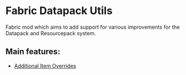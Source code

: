 # Fabric Datapack Utils
Fabric mod which aims to add support for various improvements for the Datapack and Resourcepack system.

## Main features:
- [Additional Item Overrides](https://fabricdatapackutils.readthedocs.io/item_model_overrides/)
